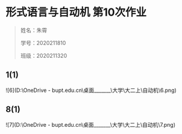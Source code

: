 # 形式语言与自动机 第10次作业

> 姓名：朱霄
>
> 学号：2020211810
>
> 班级：2020211320

## 1(1)

![6](D:\OneDrive - bupt.edu.cn\桌面\_______\大学\大二上\自动机\6.png)

## 8(1)

![7](D:\OneDrive - bupt.edu.cn\桌面\_______\大学\大二上\自动机\7.png)

